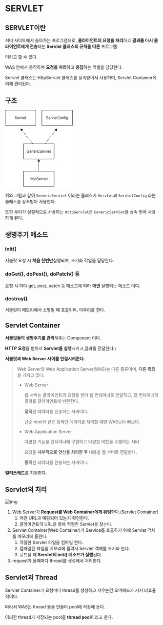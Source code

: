 # SERVLET

## SERVLET이란

서버 사이드에서 돌아가는 프로그램으로, **클라이언트의 요청을 처리**하고 **결과를 다시 클라이언트에게 전송**하는 **Servlet 클래스의 규칙을 따른** 프로그램

이라고 할 수 있다.

WAS 안에서 동작하며 **요청을 처리**하고 **응답**하는 역할을 담당한다.



Servlet 클래스는 HttpServlet 클래스를 상속받아서 사용하며, Servlet Container에 의해 관리된다.



## 구조

![servlet_extends](.\images\servlet_extends.png)

위와 그림과 같이 `GenericServlet` 이라는 클래스가 `Servlet`과 `ServletConfig` 라는 클래스를 상속받아 사용한다.

또한 우리가 실질적으로 사용하는 `HttpServlet`은 `GenericServlet`을 상속 받아 사용하게 된다.



## 생명주기 메소드

### init()

서블릿 요청 시 **처음 한번만**실행되며, 초기화 작업을 담당한다.



### doGet(), doPost(), doPatch() 등

요청 시 마다 get, post, patch 등 메소드에 따라 **매번** 실행되는 메소드 이다.



### destroy()

서블릿이 메모리에서 소멸될 때 호출되며, 마무리를 한다.



## Servlet Container

**서블릿들의 생명주기를 관리**해주는 Component 이다.

**HTTP 요청**을 받아서 **Servlet을 실행**시키고,결과를 전달한다.\

**서블릿과 Web Server 사이를 연결시켜준다.**

> Web Server와 Web Application Server(WAS)는 다른 종류이며, **다른 특징**을 가지고 있다.
>
> - Web Server
>
>   웹 서버는 클라이언트의 요청을 받아 웹 컨테이너로 전달하고, 웹 컨테이너의 결과를 클라이언트에 반환한다.
>
>   **정적**인 데이터를 전송하는 서버이다.
>
>   단순 html과 같은 정적인 데이터를 처리할 때엔 WAS보다 빠르다.
>
> - Web Application Server
>
>   다양한 기능을 컨테이너에 구현하고 다양한 역할을 수행하는 서버
>
>   요청을 **내부적으로 연산을 처리한 후** 내용을 웹 서버로 전달한다.
>
>   **동적**인 데이터를 전송하는 서버이다.



**멀티쓰레드**를 지원한다.



## Servlet의 처리

![img](https://gmlwjd9405.github.io/images/web/servlet-program.png)

1. Web Server가 **Request를 Web Container에게 위임**한다.(Servlet Container)
   1. 어떤 URL과 매핑되어 있는지 확인한다.
   2. 클라이언트의 URL을 통해 적절한 Servlet을 찾는다.
2. Servlet Container(Web Container)가 Service를 호출하기 위해 Servlet 객체를 메모리에 올린다.
   1. 적절한 Servlet 파일을 컴파일 한다.
   2. 컴파일된 파일을 메모리에 올려서 Servlet 객체를 초기화 한다.
   3. 로드될 때 **Servlet의 init() 메소드가 실행**된다.
3. request가 올때마다 thread를 생성해서 처리한다.



## Servlet과 Thread

Servlet Container가 요청마다 thread를 생성하고 지우는건 오버헤드가 커서 비효율적이다.

따라서 WAS는 thread 들을 만들어 pool에 저장해 둔다.

이러한 thread가 저장되는 pool을 **thread pool**이라고 한다.